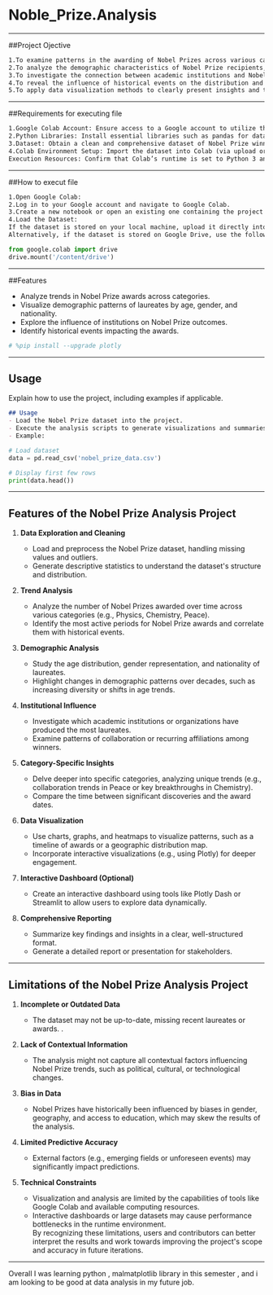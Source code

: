 # Noble_Prize.Analysis
---
##Project Ojective
```markdown
1.To examine patterns in the awarding of Nobel Prizes across various categories and observe trends over time.  
2.To analyze the demographic characteristics of Nobel Prize recipients, considering aspects such as age, gender, and nationality.  
3.To investigate the connection between academic institutions and Nobel winners, pinpointing key contributing organizations.  
4.To reveal the influence of historical events on the distribution and frequency of Nobel Prizes across specific categories.  
5.To apply data visualization methods to clearly present insights and trends extracted from the Nobel Prize dataset.
```
---
##Requirements for executing file 
```markdown
1.Google Colab Account: Ensure access to a Google account to utilize the Colab environment for coding and analysis.
2.Python Libraries: Install essential libraries such as pandas for data manipulation, numpy for numerical operations, and matplotlib or seaborn for data visualization.
3.Dataset: Obtain a clean and comprehensive dataset of Nobel Prize winners, including relevant fields like year, category, laureate details, and nationality. Public datasets from sources like Kaggle or the official Nobel Prize website are ideal.
4.Colab Environment Setup: Import the dataset into Colab (via upload or Google Drive), and ensure compatibility with Python libraries.
Execution Resources: Confirm that Colab’s runtime is set to Python 3 and install any additional packages not pre-installed in Colab, such as plotly for interactive graphs if required.
```
---
##How to execut file
```markdown
1.Open Google Colab:
2.Log in to your Google account and navigate to Google Colab.
3.Create a new notebook or open an existing one containing the project file.
4.Load the Dataset:
If the dataset is stored on your local machine, upload it directly into the Colab environment using the file upload option.
Alternatively, if the dataset is stored on Google Drive, use the following code snippet to mount your Google Drive:
```
```python
from google.colab import drive
drive.mount('/content/drive')
```
---
##Features
- Analyze trends in Nobel Prize awards across categories.
- Visualize demographic patterns of laureates by age, gender, and nationality.
- Explore the influence of institutions on Nobel Prize outcomes.
- Identify historical events impacting the awards.

```python 
# %pip install --upgrade plotly
```

---

## Usage
Explain how to use the project, including examples if applicable.

```markdown
## Usage
- Load the Nobel Prize dataset into the project.
- Execute the analysis scripts to generate visualizations and summaries.
- Example:
```
   ```python
   # Load dataset
   data = pd.read_csv('nobel_prize_data.csv')

   # Display first few rows
   print(data.head())
```

---
## Features of the Nobel Prize Analysis Project

1. **Data Exploration and Cleaning**  
   - Load and preprocess the Nobel Prize dataset, handling missing values and outliers.  
   - Generate descriptive statistics to understand the dataset's structure and distribution.  

2. **Trend Analysis**  
   - Analyze the number of Nobel Prizes awarded over time across various categories (e.g., Physics, Chemistry, Peace).  
   - Identify the most active periods for Nobel Prize awards and correlate them with historical events.  

3. **Demographic Analysis**  
   - Study the age distribution, gender representation, and nationality of laureates.  
   - Highlight changes in demographic patterns over decades, such as increasing diversity or shifts in age trends.  

4. **Institutional Influence**  
   - Investigate which academic institutions or organizations have produced the most laureates.  
   - Examine patterns of collaboration or recurring affiliations among winners.  

5. **Category-Specific Insights**  
   - Delve deeper into specific categories, analyzing unique trends (e.g., collaboration trends in Peace or key breakthroughs in Chemistry).  
   - Compare the time between significant discoveries and the award dates.  

6. **Data Visualization**  
   - Use charts, graphs, and heatmaps to visualize patterns, such as a timeline of awards or a geographic distribution map.  
   - Incorporate interactive visualizations (e.g., using Plotly) for deeper engagement.  

7. **Interactive Dashboard (Optional)**  
   - Create an interactive dashboard using tools like Plotly Dash or Streamlit to allow users to explore data dynamically.  

8. **Comprehensive Reporting**  
    - Summarize key findings and insights in a clear, well-structured format.  
    - Generate a detailed report or presentation for stakeholders.  

---
## Limitations of the Nobel Prize Analysis Project

1. **Incomplete or Outdated Data**  
   - The dataset may not be up-to-date, missing recent laureates or awards.  .  

2. **Lack of Contextual Information**  
   - The analysis might not capture all contextual factors influencing Nobel Prize trends, such as political, cultural, or technological changes.  
 
3. **Bias in Data**  
   - Nobel Prizes have historically been influenced by biases in gender, geography, and access to education, which may skew the results of the analysis.  

4. **Limited Predictive Accuracy**    
   - External factors (e.g., emerging fields or unforeseen events) may significantly impact predictions.  

5. **Technical Constraints**  
   - Visualization and analysis are limited by the capabilities of tools like Google Colab and available computing resources.  
   - Interactive dashboards or large datasets may cause performance bottlenecks in the runtime environment.    
By recognizing these limitations, users and contributors can better interpret the results and work towards improving the project's scope and accuracy in future iterations.
---

Overall
I was learning python , malmatplotlib library in this semester , and i am looking to be good at data analysis in my future job. 
